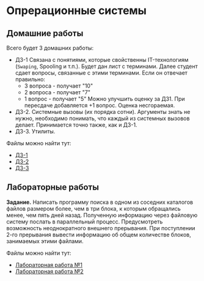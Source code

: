 # Опрерационные системы

## Домашние работы

Всего будет 3 домашних работы:

- ДЗ-1 Связана с понятиями, которые свойственны IT-технологиям (`Swaping`, Spooling и т.п.). Будет дан лист с терминами. Далее студент сдает вопросы, связанные с этими терминами. Если он отвечает правильно:
  - 3 вопроса - получает "10"
  - 2 вопроса - получает "7"
  - 1 вопрос - получает "5"
    Можно улучшить оценку за ДЗ1. При пересдаче добавляется +1 вопрос. Оценка несгораемая.
- ДЗ-2. Системные вызовы (их порядка сотни). Аргументы знать не нужно, необходимо понимать, что каждый из системных вызовов делает. Принимается точно также, как и ДЗ-1.
- ДЗ-3. Утилиты.

Файлы можно найти тут:

- [ДЗ-1](Homeworks/hw-01.pdf)
- [ДЗ-2](Homeworks/hw-02.pdf)
- [ДЗ-3](Homeworks/hw-03.pdf)

## Лабораторные работы

**Задание.** Написать программу поиска в одном из соседних каталогов файлов размером более, чем в три блока, к которым обращались менее, чем пять дней назад. Полученную информацию через файловую систему послать в параллельный процесс. Предусмотреть возможность неоднократного внешнего прерывания. При поступлении 2-го прерывания вывести информацию об общем количестве блоков, занимаемых этими файлами.

Файлы можно найти тут:

- [Лабораторная работа №1](Labs/Lab-01/)
- [Лабораторная работа №2](Labs/Lab-02/)
